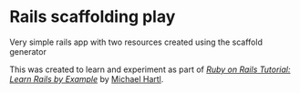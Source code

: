 # Rails scaffolding play

Very simple rails app with two resources created using the scaffold generator

This was created to learn and experiment as part of
[*Ruby on Rails Tutorial: Learn Rails by Example*](http://railstutorial.org/)
by [Michael Hartl](http://michaelhartl.com/).
